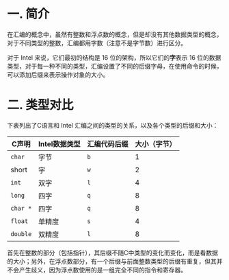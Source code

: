 # 一. 简介

在汇编的概念中，虽然有整数和浮点数的概念，但是却没有其他数据类型的概念，对于不同类型的整数，汇编都用字数（注意不是字节数）进行区分。

对于 Intel 来说，它们最初的结构是 16 位的架构，所以它们的**字**表示 16 位的数据类型，对于每一种不同的类型，汇编设置了不同的后缀字母，在使用命令的时候，可以添加后缀来表示操作对象的大小。



# 二. 类型对比

下表列出了C语言和 Intel 汇编之间的类型的关系，以及各个类型的后缀和大小：

| C声明    | Intel数据类型 | 汇编代码后缀 | 大小（字节） |
| -------- | ------------- | ------------ | ------------ |
| `char`   | 字节          | `b`          | 1            |
| short    | 字            | `w`          | 2            |
| `int`    | 双字          | `l`          | 4            |
| `long`   | 四字          | `q`          | 8            |
| `char *` | 四字          | `q`          | 8            |
| `float`  | 单精度        | `s`          | 4            |
| `double` | 双精度        | `l`          | 8            |

首先在整数的部分（包括指针），其后缀不随C中类型的变化而变化，而是看数据的大小；另外，在浮点数部分，有一个后缀与前面整数类型的后缀有重复，但其并不会产生歧义，因为浮点数使用的是一组完全不同的指令和寄存器。